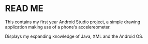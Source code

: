 # READ ME

This contains my first year Android Studio project, a simple drawing application making use of a phone's accelereometer.

Displays my expanding knowledge of Java, XML and the Android OS. 
